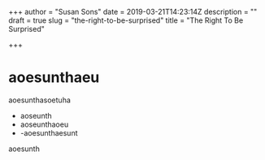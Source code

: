 +++
author = "Susan Sons"
date = 2019-03-21T14:23:14Z
description = ""
draft = true
slug = "the-right-to-be-surprised"
title = "The Right To Be Surprised"

+++

# aoesunthaeu
aoesunthasoetuha

- aoseunth
- aoseunthaoeu
- -aoesunthaesunt

aoesunth



